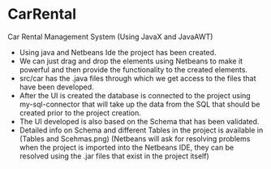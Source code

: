 # CarRental
Car Rental Management System (Using JavaX and JavaAWT)
- Using java and Netbeans Ide the project has been created.
- We can just drag and drop the elements using Netbeans to make it powerful and then provide the functionality to the created elements.
- src/car has the .java files through which we get access to the files that have been developed.
- After the UI is created the database is connected to the project using my-sql-connector that will take up the data from the SQL that should be created prior to the project creation.
- The UI developed is also based on the Schema that has been validated.
- Detailed info on Schema and different Tables in the project is available in (Tables and Scehmas.png)
(Netbeans will ask for resolving problems when the project is imported into the Netbeans IDE, they can be resolved using the .jar files that exist in the project itself)
